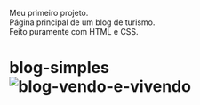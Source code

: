 Meu primeiro projeto. <br>
Página principal de um blog de turismo. <br>
Feito puramente com HTML e CSS. <br>

# blog-simples![blog-vendo-e-vivendo](https://user-images.githubusercontent.com/57958764/200093096-732d6f4f-6975-4b65-b7db-6e5e457989a1.jpg)
